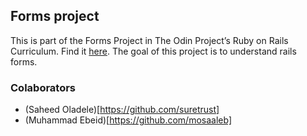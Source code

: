 ## Forms project

This is part of the Forms Project in The Odin Project’s Ruby on Rails Curriculum. Find it [here](https://www.theodinproject.com/courses/ruby-on-rails/lessons/forms). The goal of this project is to understand rails forms.

### Colaborators
- (Saheed Oladele)[https://github.com/suretrust]
- (Muhammad Ebeid)[https://github.com/mosaaleb]
